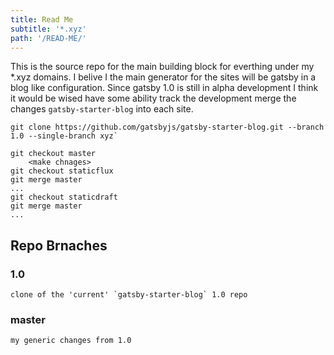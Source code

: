 ```yaml
---
title: Read Me
subtitle: '*.xyz'
path: '/READ-ME/'
---
```


This is the source repo for the main building block for everthing under my *.xyz domains. I belive I the main generator for the sites will be gatsby in a blog like configuration. Since gatsby 1.0 is still in alpha development I think it would be wised have some ability track the development merge the changes `gatsby-starter-blog` into each site.

    git clone https://github.com/gatsbyjs/gatsby-starter-blog.git --branch 1.0 --single-branch xyz`

    git checkout master
        <make chnages>
    git checkout staticflux
    git merge master
    ...
    git checkout staticdraft
    git merge master
    ...


## Repo Brnaches

### 1.0
    clone of the 'current' `gatsby-starter-blog` 1.0 repo
### master
    my generic changes from 1.0

